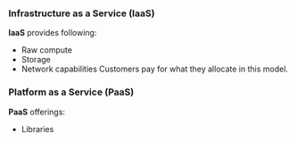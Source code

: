 ### Infrastructure as a Service (IaaS)

**IaaS** provides following:
 - Raw compute
 - Storage
 - Network capabilities
Customers pay for what they allocate in this model. 
### Platform as a Service (PaaS)

**PaaS** offerings:

- Libraries